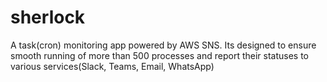 # sherlock
A task(cron) monitoring app powered by AWS SNS. Its designed to ensure smooth running of more than 500 processes and report their statuses to various services(Slack, Teams, Email, WhatsApp)
